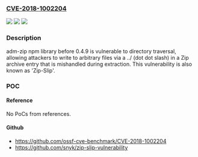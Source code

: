 ### [CVE-2018-1002204](https://cve.mitre.org/cgi-bin/cvename.cgi?name=CVE-2018-1002204)
![](https://img.shields.io/static/v1?label=Product&message=adm-zip&color=blue)
![](https://img.shields.io/static/v1?label=Version&message=%3C%200.4.9%20&color=brighgreen)
![](https://img.shields.io/static/v1?label=Vulnerability&message=CWE-22&color=brighgreen)

### Description

adm-zip npm library before 0.4.9 is vulnerable to directory traversal, allowing attackers to write to arbitrary files via a ../ (dot dot slash) in a Zip archive entry that is mishandled during extraction. This vulnerability is also known as 'Zip-Slip'.

### POC

#### Reference
No PoCs from references.

#### Github
- https://github.com/ossf-cve-benchmark/CVE-2018-1002204
- https://github.com/snyk/zip-slip-vulnerability

